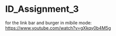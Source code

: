 # ID_Assignment_3

for the link bar and burger in mibile mode: https://www.youtube.com/watch?v=gXkqy0b4M5g